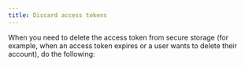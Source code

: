```yaml
---
title: Discard access tokens
---
```

When you need to delete the access token from secure storage (for example, when an access token expires or a user wants to delete their account), do the following:  

<StackSelector snippet="discardaccesstoken" />

<NextSectionLink/>
